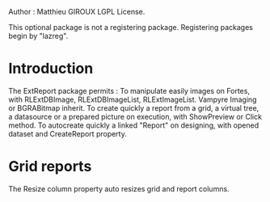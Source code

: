 Author : Matthieu GIROUX
LGPL License.

This optional package is not a registering package. Registering packages begin by "lazreg".

# Introduction #

The ExtReport package permits :
To manipulate easily images on Fortes, with RLExtDBImage, RLExtDBImageList, RLExtImageList. Vampyre Imaging or BGRABitmap inherit.
To create quickly a report from a grid, a virtual tree, a datasource or a prepared picture on execution, with ShowPreview or Click method.
To autocreate quickly a linked "Report" on designing, with opened dataset and CreateReport property.


# Grid reports #

The Resize column property auto resizes grid and report columns.